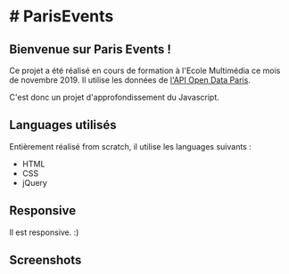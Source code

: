 <h1># ParisEvents</h1>

<h2>Bienvenue sur Paris Events !</h2>
<p>Ce projet a été réalisé en cours de formation à l'Ecole Multimédia ce mois de novembre 2019. 
Il utilise les données de <a href="https://opendata.paris.fr/pages/home/" target="blank">l'API Open Data Paris</a>.</p>

<p>C'est donc un projet d'approfondissement du Javascript.</p>

<h2>Languages utilisés</h2>
<p>Entièrement réalisé from scratch, il utilise les languages suivants :</p>
<ul>
  <li>HTML</li>
  <li>CSS</li>
  <li>jQuery</li>
</ul>


<h2>Responsive</h2>
<p>Il est responsive. :)</p>

<h2>Screenshots</h2>


